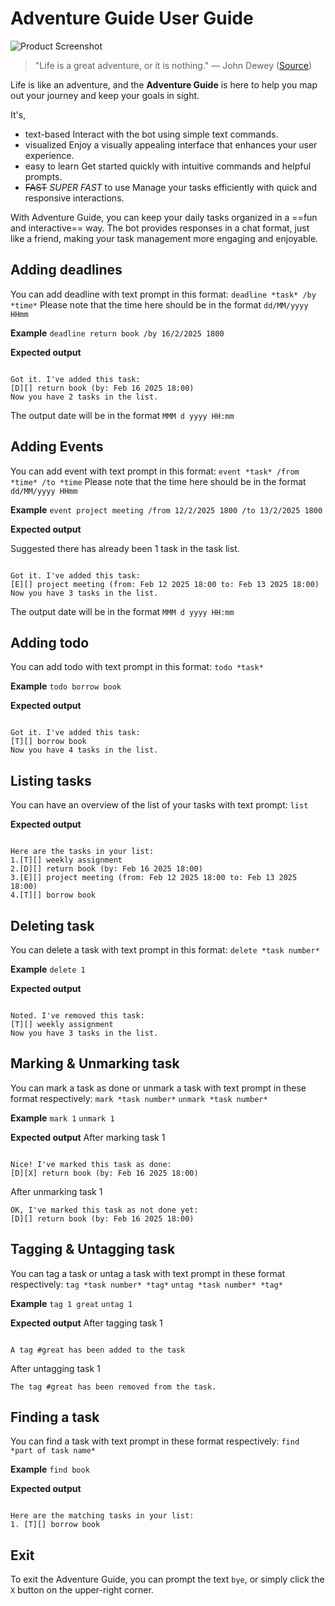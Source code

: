 # Adventure Guide User Guide

![Product Screenshot](Ui.png)

> "Life is a great adventure, or it is nothing."  — John Dewey ([Source](https://www.mymountainsandme.com/blog/adventure-quotes))

Life is like an adventure, and the **Adventure Guide** is here to help you map out your journey and keep your goals in sight.

It's,
- text-based
	Interact with the bot using simple text commands.
- visualized
	Enjoy a visually appealing interface that enhances your user experience.
- easy to learn
	Get started quickly with intuitive commands and helpful prompts.
- ~~FAST~~ *SUPER FAST* to use
	Manage your tasks efficiently with quick and responsive interactions.

With Adventure Guide, you can keep your daily tasks organized in a ==fun and interactive== way. The bot provides responses in a chat format, just like a friend, making your task management more engaging and enjoyable.

## Adding deadlines

You can add deadline with text prompt in this format:
`deadline *task* /by *time*`
Please note that the time here should be in the format `dd/MM/yyyy HHmm`

**Example**
`deadline return book /by 16/2/2025 1800`

**Expected output**

```

Got it. I've added this task:
[D][] return book (by: Feb 16 2025 18:00)
Now you have 2 tasks in the list.

```

The output date will be in the format `MMM d yyyy HH:mm`

## Adding Events

You can add event with text prompt in this format:
`event *task* /from *time* /to *time`
Please note that the time here should be in the format `dd/MM/yyyy HHmm`

**Example**
`event project meeting /from 12/2/2025 1800 /to 13/2/2025 1800`

**Expected output**

Suggested there has already been 1 task in the task list.
```

Got it. I've added this task:
[E][] project meeting (from: Feb 12 2025 18:00 to: Feb 13 2025 18:00)
Now you have 3 tasks in the list.

```

The output date will be in the format `MMM d yyyy HH:mm`

## Adding todo

You can add todo with text prompt in this format:
`todo *task*`

**Example**
`todo borrow book`

**Expected output**

```

Got it. I've added this task:
[T][] borrow book
Now you have 4 tasks in the list.

```

## Listing tasks

You can have an overview of the list of your tasks with text prompt:
`list`

**Expected output**

```

Here are the tasks in your list:
1.[T][] weekly assignment
2.[D][] return book (by: Feb 16 2025 18:00)
3.[E][] project meeting (from: Feb 12 2025 18:00 to: Feb 13 2025 18:00)
4.[T][] borrow book

```


## Deleting task

You can delete a task with text prompt in this format:
`delete *task number*`

**Example**
`delete 1`

**Expected output**

```

Noted. I've removed this task:
[T][] weekly assignment
Now you have 3 tasks in the list.

```

## Marking & Unmarking task

You can mark a task as done or unmark a task with text prompt in these format respectively:
`mark *task number*`
`unmark *task number*`

**Example**
`mark 1`
`unmark 1`

**Expected output**
After marking task 1
```

Nice! I've marked this task as done:
[D][X] return book (by: Feb 16 2025 18:00)

```

After unmarking task 1
```
OK, I've marked this task as not done yet:
[D][] return book (by: Feb 16 2025 18:00)
```

## Tagging & Untagging task

You can tag a task or untag a task with text prompt in these format respectively:
`tag *task number* *tag*`
`untag *task number* *tag*`

**Example**
`tag 1 great`
`untag 1`

**Expected output**
After tagging task 1
```

A tag #great has been added to the task

```

After untagging task 1
```
The tag #great has been removed from the task.
```

## Finding a task

You can find a task with text prompt in these format respectively:
`find *part of task name*`

**Example**
`find book`

**Expected output**
```

Here are the matching tasks in your list:
1. [T][] borrow book

```

## Exit

To exit the Adventure Guide, you can prompt the text `bye`, or simply click the `X` button on the upper-right corner.
